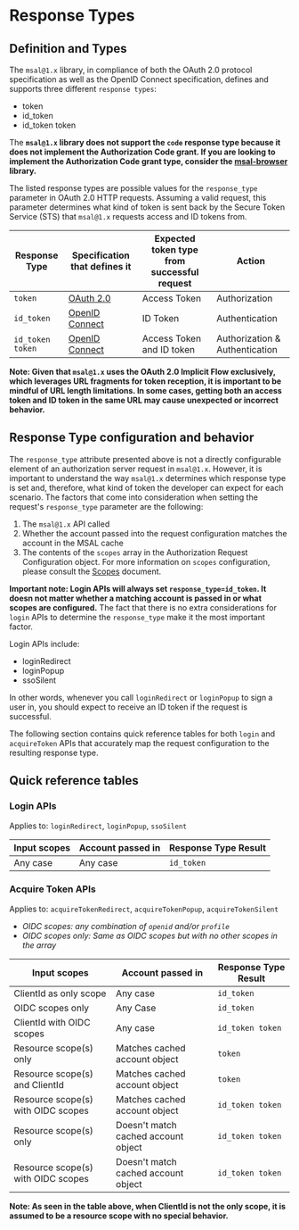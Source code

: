 # Response Types

## Definition and Types
The `msal@1.x` library, in compliance of both the OAuth 2.0 protocol specification as well as the OpenID Connect specification, defines and supports three different `response types`:

* token
* id_token
* id_token token

The **`msal@1.x` library does not support the `code` response type because it does not implement the Authorization Code grant. If you are looking to implement the Authorization Code grant type, consider the [msal-browser](https://github.com/AzureAD/microsoft-authentication-library-for-js/tree/dev/lib/msal-browser) library.**

The listed response types are possible values for the `response_type` parameter in OAuth 2.0 HTTP requests. Assuming a valid request, this parameter determines what kind of token is sent back by the Secure Token Service (STS) that `msal@1.x` requests access and ID tokens from.

| Response Type | Specification that defines it | Expected token type from successful request | Action |
| ------------- | ----------------------------- | ------------------------------------------- | ------ |
| `token` |[OAuth 2.0](https://tools.ietf.org/html/rfc6749#section-3.1.1) | Access Token | Authorization |
| `id_token`| [OpenID Connect]() | ID Token | Authentication |
|`id_token token`| [OpenID Connect]() | Access Token and ID token | Authorization & Authentication |

**Note: Given that `msal@1.x` uses the OAuth 2.0 Implicit Flow exclusively, which leverages URL fragments for token reception, it is important to be mindful of URL length limitations. In some cases, getting both an access token and ID token in the same URL may cause unexpected or incorrect behavior.**

## Response Type configuration and behavior

The `response_type` attribute presented above is not a directly configurable element of an authorization server request in `msal@1.x`. However, it is important to understand the way `msal@1.x` determines which response type is set and, therefore, what kind of token the developer can expect for each scenario. The factors that come into consideration when setting the request's `response_type` parameter are the following:

1. The `msal@1.x` API called
2. Whether the account passed into the request configuration matches the account in the MSAL cache
3. The contents of the `scopes` array in the Authorization Request Configuration object. For more information on `scopes` configuration, please consult the [Scopes](/docs/scopes.md) document.

**Important note: Login APIs will always set `response_type=id_token`. It doesn not matter whether a matching account is passed in or what scopes are configured.** The fact that there is no extra considerations for `login` APIs to determine the `response_type` make it the most important factor.

Login APIs include:

* loginRedirect
* loginPopup
* ssoSilent

In other words, whenever you call `loginRedirect` or `loginPopup` to sign a user in, you should expect to receive an ID token if the request is successful.

The following section contains quick reference tables for both `login` and `acquireToken` APIs that accurately map the request configuration to the resulting response type.

## Quick reference tables

### Login APIs

Applies to: `loginRedirect`, `loginPopup`, `ssoSilent`

| Input scopes | Account passed in | Response Type Result |
| ----------------- | ------------ | -------------------- |
| Any case | Any case | `id_token`|

### Acquire Token APIs

Applies to: `acquireTokenRedirect`, `acquireTokenPopup`, `acquireTokenSilent`

* *OIDC scopes: any combination of `openid` and/or `profile`*
* *OIDC scopes only: Same as OIDC scopes but with no other scopes in the array*

| Input scopes | Account passed in | Response Type Result |
| ----------------- | ------------ | -------------------- |
| ClientId as only scope | Any case | `id_token`|
| OIDC scopes only | Any Case | `id_token`|
| ClientId with OIDC scopes | Any case | `id_token token` |
| Resource scope(s) only | Matches cached account object | `token` |
| Resource scope(s) and ClientId | Matches cached account object | `token` |
| Resource scope(s) with OIDC scopes | Matches cached account object | `id_token token` |
| Resource scope(s) only | Doesn't match cached account object | `id_token token` |
| Resource scope(s) with OIDC scopes | Doesn't match cached account object | `id_token token` |

**Note: As seen in the table above, when ClientId is not the only scope, it is assumed to be a resource scope with no special behavior.**



